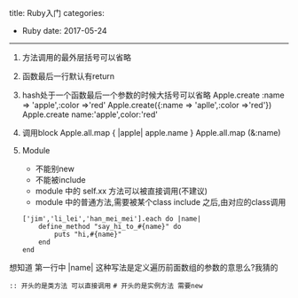 title: Ruby入门
categories: 
- Ruby
date: 2017-05-24
---
1. 方法调用的最外层括号可以省略
2. 函数最后一行默认有return
3. hash处于一个函数最后一个参数的时候大括号可以省略
	Apple.create :name => 'apple',:color =>'red'
	Apple.create({:name => 'aplle',:color =>'red'})
	Apple.create name:'apple',color:'red'
4. 调用block
	Apple.all.map { |apple| apple.name }
	Apple.all.map (&:name)

5. Module 
	- 不能别new
    - 不能被include
    - module 中的 self.xx 方法可以被直接调用(不建议)
    - module 中的普通方法,需要被某个class include 之后,由对应的class调用

    ```
    ['jim','li_lei','han_mei_mei'].each do |name|
        define_method "say_hi_to_#{name}" do
            puts "hi,#{name}"
        end
    end
    ```

想知道 第一行中 |name| 这种写法是定义遍历前面数组的参数的意思么?我猜的

`:: 开头的是类方法 可以直接调用`
`# 开头的是实例方法 需要new`
